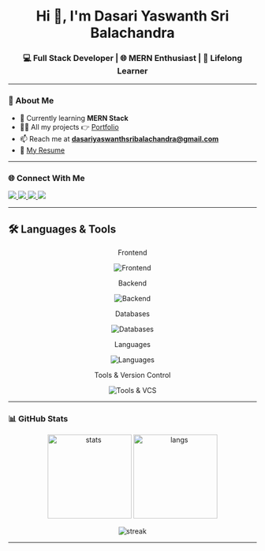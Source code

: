 <!-- Profile Header -->
<h1 align="center">Hi 👋, I'm Dasari Yaswanth Sri Balachandra</h1>
<h3 align="center">💻 Full Stack Developer | 🌐 MERN Enthusiast | 🚀 Lifelong Learner</h3>

---

### 🚀 About Me  
- 🌱 Currently learning **MERN Stack**  
- 👨‍💻 All my projects 👉 [Portfolio](https://superlative-kheer-159b04.netlify.app)  
- 📫 Reach me at **dasariyaswanthsribalachandra@gmail.com**  
- 📄 [My Resume](https://drive.google.com/file/d/1EpHx9poQ5DI1eD6s2hzdeacuEgGEdOON/view?usp=share_link)  

---
### 🌐 Connect With Me  
<p align="left">
  <a href="https://www.linkedin.com/in/dasari-yaswanth-sri-balachandra/" target="_blank">
    <img src="https://img.shields.io/badge/LinkedIn-%230077B5.svg?&style=for-the-badge&logo=linkedin&logoColor=white" />
  </a>
  <a href="https://www.hackerrank.com/profile/dasariyaswanths1" target="_blank">
    <img src="https://img.shields.io/badge/Hackerrank-2EC866?style=for-the-badge&logo=hackerrank&logoColor=white" />
  </a>
  <a href="https://leetcode.com/u/YASWANTH_SRI_BALACHANDRA" target="_blank">
    <img src="https://img.shields.io/badge/LeetCode-000000?style=for-the-badge&logo=LeetCode&logoColor=#d16c06" />
  </a>
  <a href="https://auth.geeksforgeeks.org/user/dasariyaswanthsribalachandra/" target="_blank">
    <img src="https://img.shields.io/badge/GeeksforGeeks-2F8D46?style=for-the-badge&logo=geeksforgeeks&logoColor=white" />
  </a>
</p>

---

## 🛠️ Languages & Tools

<p align="center">Frontend</p>
<p align="center">
  <img src="https://skillicons.dev/icons?i=html,css,js,tailwind,react,nextjs,figma" alt="Frontend" />
</p>

<p align="center">Backend</p>
<p align="center">
  <img src="https://skillicons.dev/icons?i=nodejs,express" alt="Backend" />
</p>

<p align="center">Databases</p>
<p align="center">
  <img src="https://skillicons.dev/icons?i=mongodb,mysql,postgres" alt="Databases" />
</p>

<p align="center">Languages</p>
<p align="center">
  <img src="https://skillicons.dev/icons?i=c,java,python" alt="Languages" />
</p>

<p align="center">Tools & Version Control</p>
<p align="center">
  <img src="https://skillicons.dev/icons?i=git,github" alt="Tools & VCS" />
</p>



---

### 📊 GitHub Stats  
<p align="center">
  <img src="https://github-readme-stats.vercel.app/api?username=dasariyaswanthsribalachandra&show_icons=true&theme=tokyonight" alt="stats" height="170"/>
  <img src="https://github-readme-stats.vercel.app/api/top-langs/?username=dasariyaswanthsribalachandra&layout=compact&theme=tokyonight" alt="langs" height="170"/>
</p>

<p align="center">
  <img src="https://github-readme-streak-stats.herokuapp.com?user=dasariyaswanthsribalachandra&theme=tokyonight" alt="streak"/>
</p>

---
